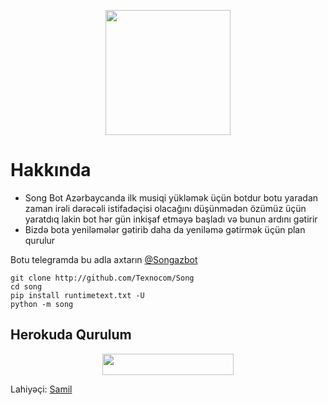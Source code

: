 <p align="center">
  <img src="https://telegra.ph/file/ffef3464135401c0e3731.png" width="200" height="200">
</p>



# Hakkında

- Song Bot Azərbaycanda ilk musiqi yükləmək üçün botdur botu yaradan zaman irəli dərəcəli istifadəçisi olacağını düşünmədən özümüz üçün yaratdıq lakin bot hər gün inkişaf etməyə başladı və bunun ardını gətirir
- Bizdə bota yeniləmələr gətirib daha da yeniləmə gətirmək üçün plan qurulur


Botu telegramda bu adla axtarın [@Songazbot](https://t.me/Songazbot)


```
git clone http://github.com/Texnocom/Song
cd song
pip install runtimetext.txt -U
python -m song
```


## Herokuda Qurulum

<p align="center"><a href="https://heroku.com/deploy?template=https://github.com/Texnocom/Song"> <img src="https://img.shields.io/badge/Deploy%20To%20Heroku-blueviolet?style=for-the-badge&logo=heroku" width="210" height="34.45"/></a></p>



Lahiyəçi: [Samil](https://t.me/samil)



